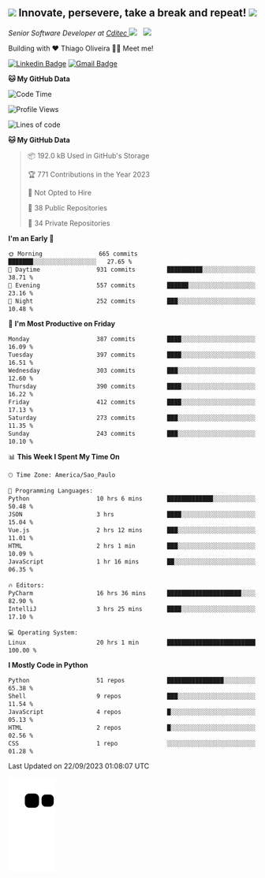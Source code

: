 <h2><img src="https://emojis.slackmojis.com/emojis/images/1531849430/4246/blob-sunglasses.gif?1531849430" width="30"/> Innovate, persevere, take a break and repeat! <img src="https://media.giphy.com/media/12oufCB0MyZ1Go/giphy.gif" width="50"></h2>
<img align='right' src="https://media.giphy.com/media/M9gbBd9nbDrOTu1Mqx/giphy.gif" width="230">
<p><em>Senior Software Developer at <a href="https://www.cditec.com.br/">Cditec
</a><img src="https://media.giphy.com/media/WUlplcMpOCEmTGBtBW/giphy.gif" width="30"> 
</em></p>



Building with ❤️ Thiago Oliveira 👋🏽 Meet me!

[![Linkedin Badge](https://img.shields.io/badge/-Thiago-blue?style=flat-square&logo=Linkedin&logoColor=white&link=https://www.linkedin.com/in/tgmarinho/)](https://www.linkedin.com/in/thiagoceconelo/) 
[![Gmail Badge](https://img.shields.io/badge/-thiceconelo@gmail.com-c14438?style=flat-square&logo=Gmail&logoColor=white&link=mailto:thiceconelo@gmail.com)](mailto:thiceconelo@gmail.com)

</em></p>

<!-- <span style="height ">
![Anurag's GitHub stats](https://github-readme-stats.vercel.app/api?username=arthurspk&show_icons=true&theme=tokyonight)
</span> -->

**🐱 My GitHub Data** 
<!--START_SECTION:waka-->
![Code Time](http://img.shields.io/badge/Code%20Time-608%20hrs%2056%20mins-blue)

![Profile Views](http://img.shields.io/badge/Profile%20Views-19-blue)

![Lines of code](https://img.shields.io/badge/From%20Hello%20World%20I%27ve%20Written-3.7%20million%20lines%20of%20code-blue)

**🐱 My GitHub Data** 

> 📦 192.0 kB Used in GitHub's Storage 
 > 
> 🏆 771 Contributions in the Year 2023
 > 
> 🚫 Not Opted to Hire
 > 
> 📜 38 Public Repositories 
 > 
> 🔑 34 Private Repositories 
 > 
**I'm an Early 🐤** 

```text
🌞 Morning                665 commits         ███████░░░░░░░░░░░░░░░░░░   27.65 % 
🌆 Daytime                931 commits         ██████████░░░░░░░░░░░░░░░   38.71 % 
🌃 Evening                557 commits         ██████░░░░░░░░░░░░░░░░░░░   23.16 % 
🌙 Night                  252 commits         ███░░░░░░░░░░░░░░░░░░░░░░   10.48 % 
```
📅 **I'm Most Productive on Friday** 

```text
Monday                   387 commits         ████░░░░░░░░░░░░░░░░░░░░░   16.09 % 
Tuesday                  397 commits         ████░░░░░░░░░░░░░░░░░░░░░   16.51 % 
Wednesday                303 commits         ███░░░░░░░░░░░░░░░░░░░░░░   12.60 % 
Thursday                 390 commits         ████░░░░░░░░░░░░░░░░░░░░░   16.22 % 
Friday                   412 commits         ████░░░░░░░░░░░░░░░░░░░░░   17.13 % 
Saturday                 273 commits         ███░░░░░░░░░░░░░░░░░░░░░░   11.35 % 
Sunday                   243 commits         ███░░░░░░░░░░░░░░░░░░░░░░   10.10 % 
```


📊 **This Week I Spent My Time On** 

```text
🕑︎ Time Zone: America/Sao_Paulo

💬 Programming Languages: 
Python                   10 hrs 6 mins       █████████████░░░░░░░░░░░░   50.48 % 
JSON                     3 hrs               ████░░░░░░░░░░░░░░░░░░░░░   15.04 % 
Vue.js                   2 hrs 12 mins       ███░░░░░░░░░░░░░░░░░░░░░░   11.01 % 
HTML                     2 hrs 1 min         ███░░░░░░░░░░░░░░░░░░░░░░   10.09 % 
JavaScript               1 hr 16 mins        ██░░░░░░░░░░░░░░░░░░░░░░░   06.35 % 

🔥 Editors: 
PyCharm                  16 hrs 36 mins      █████████████████████░░░░   82.90 % 
IntelliJ                 3 hrs 25 mins       ████░░░░░░░░░░░░░░░░░░░░░   17.10 % 

💻 Operating System: 
Linux                    20 hrs 1 min        █████████████████████████   100.00 % 
```

**I Mostly Code in Python** 

```text
Python                   51 repos            ████████████████░░░░░░░░░   65.38 % 
Shell                    9 repos             ███░░░░░░░░░░░░░░░░░░░░░░   11.54 % 
JavaScript               4 repos             █░░░░░░░░░░░░░░░░░░░░░░░░   05.13 % 
HTML                     2 repos             █░░░░░░░░░░░░░░░░░░░░░░░░   02.56 % 
CSS                      1 repo              ░░░░░░░░░░░░░░░░░░░░░░░░░   01.28 % 
```




 Last Updated on 22/09/2023 01:08:07 UTC
<!--END_SECTION:waka-->

![Snake animation](https://github.com/rafaballerini/rafaballerini/blob/output/github-contribution-grid-snake.svg)


<!---
ceconelo/ceconelo is a ✨ special ✨ repository because its `README.md` (this file) appears on your GitHub profile.
You can click the Preview link to take a look at your changes.
--->
